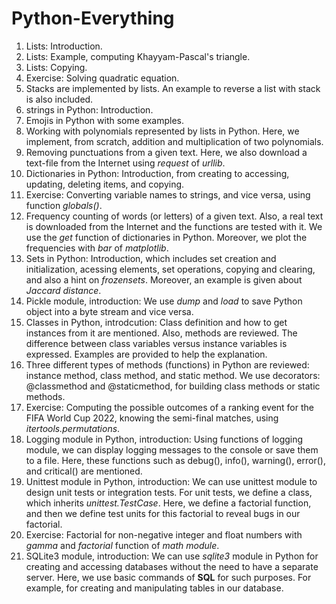 # Python-Everything

1) Lists: Introduction.
2) Lists: Example, computing Khayyam-Pascal's triangle.
3) Lists: Copying.
4) Exercise: Solving quadratic equation.
5) Stacks are implemented by lists. An example to reverse a list with stack is also included.
6) strings in Python: Introduction.
7) Emojis in Python with some examples.
8) Working with polynomials represented by lists in Python. Here, we implement, from scratch, addition and multiplication of two polynomials.
9) Removing punctuations from a given text. Here, we also download a text-file from the Internet using *request* of *urllib*.
10) Dictionaries in Python: Introduction, from creating to accessing, updating, deleting items, and copying.
11) Exercise: Converting variable names to strings, and vice versa, using function *globals()*.
12) Frequency counting of words (or letters) of a given text. Also, a real text is downloaded from the Internet and the functions are tested with it. We use the *get* function of dictionaries in Python. Moreover, we plot the frequencies with  *bar* of *matplotlib*.
13) Sets in Python: Introduction, which includes set creation and initialization, acessing elements, set operations, copying and clearing, and also a hint on *frozensets*. Moreover, an example is given about *Jaccard distance*.
14) Pickle module, introduction: We use *dump* and *load* to save Python object into a byte stream and vice versa.
15) Classes in Python, introdcution: Class definition and how to get instances from it are mentioned. Also, methods are reviewed. The difference between class variables versus instance variables is expressed. Examples are provided to help the explanation.
16) Three different types of methods (functions) in Python are reviewed: instance method, class method, and static method. We use decorators: @classmethod and @staticmethod, for building class methods or static methods.
17) Exercise: Computing the possible outcomes of a ranking event for the FIFA World Cup 2022, knowing the semi-final matches, using *itertools.permutations*.
18) Logging module in Python, introduction: Using functions of logging module, we can display logging messages to the console or save them to a file. Here, these functions such as debug(), info(), warning(), error(), and critical() are mentioned.
19) Unittest module in Python, introduction: We can use unittest module to design unit tests or integration tests. For unit tests, we define a class, which inherits *unittest.TestCase*. Here, we define a factorial function, and then we define test units for this factorial to reveal bugs in our factorial.
20) Exercise: Factorial for non-negative integer and float numbers with *gamma* and *factorial* function of *math module*.
21) SQLite3 module, introduction: We can use *sqlite3* module in Python for creating and accessing databases without the need to have a separate server. Here, we use basic commands of **SQL** for such purposes. For example, for creating and manipulating tables in our database.